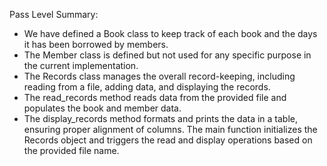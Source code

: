 Pass Level Summary:

* We have defined a Book class to keep track of each book and the days it has been borrowed by members.
* The Member class is defined but not used for any specific purpose in the current implementation.
* The Records class manages the overall record-keeping, including reading from a file, adding data, and displaying the records.
* The read_records method reads data from the provided file and populates the book and member data.
* The display_records method formats and prints the data in a table, ensuring proper alignment of columns.
The main function initializes the Records object and triggers the read and display operations based on the provided file name.